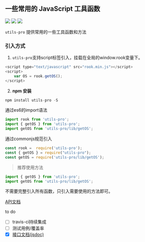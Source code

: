 ## 一些常用的 JavaScript 工具函数

[![](https://img.shields.io/npm/v/utils-pro.svg?style=flat)](https://npmjs.com/package/utils-pro)
[![](https://img.shields.io/npm/dm/utils-pro.svg?style=flat)](https://npmjs.com/package/utils-pro)
[![](https://img.shields.io/bundlephobia/minzip/utils-pro.svg?style=flat)](https://bundlephobia.com/result?p=utils-pro)

`utils-pro` 提供常用的一些工具函数和方法

### 引入方式
1. `utils-pro`支持script标签引入，挂载在全局的window.rook变量下。
```js
<script type="text/javascript" src="rook.min.js"></script>
<script>
    var OS = rook.getOS();
</script>
```
2. **npm 安装**
```js
npm install utils-pro -S
```

通过es6的import语法
```js
import rook from 'utils-pro';
import { getOS } from 'utils-pro';
import getOS from 'utils-pro/lib/getOS';
```

通过commonjs规范引入
```js
const rook =  require('utils-pro');
const { getOS } = require("utils-pro");
const getOS = require('utils-pro/lib/getOS');
```

> 推荐使用方法
```js
import { getOS } from 'utils-pro';
import getOS from 'utils-pro/lib/getOS';
```

不需要完整引入所有函数，只引入需要使用的方法即可。

[API文档](https://cosyer.github.io/utils-pro/)

to do

- [ ] travis-ci持续集成
- [ ] 测试用例/覆盖率
- [x] [接口文档(jsdoc)](https://cosyer.github.io/utils-pro/)